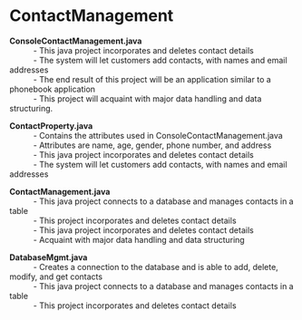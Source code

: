# ContactManagement

**ConsoleContactManagement.java**     
&emsp;&emsp;&emsp;- This java project incorporates and deletes contact details                            
&emsp;&emsp;&emsp;- The system will let customers add contacts, with names and email addresses                   
&emsp;&emsp;&emsp;- The end result of this project will be an application similar to a phonebook application                            
&emsp;&emsp;&emsp;- This project will acquaint with major data handling and data structuring.                    

**ContactProperty.java**     
&emsp;&emsp;&emsp;- Contains the attributes used in ConsoleContactManagement.java                      
&emsp;&emsp;&emsp;- Attributes are name, age, gender, phone number, and address                        
&emsp;&emsp;&emsp;- This java project incorporates and deletes contact details                            
&emsp;&emsp;&emsp;- The system will let customers add contacts, with names and email addresses                   
                          
**ContactManagement.java**     
&emsp;&emsp;&emsp;- This java project connects to a database and manages contacts in a table                                                    
&emsp;&emsp;&emsp;- This project incorporates and deletes contact details                        
&emsp;&emsp;&emsp;- This java project incorporates and deletes contact details                                             
&emsp;&emsp;&emsp;- Acquaint with major data handling and data structuring

**DatabaseMgmt.java**     
&emsp;&emsp;&emsp;- Creates a connection to the database and is able to add, delete, modify, and get contacts                                                             
&emsp;&emsp;&emsp;- This java project connects to a database and manages contacts in a table                                                                         
&emsp;&emsp;&emsp;- This project incorporates and deletes contact details                                      
